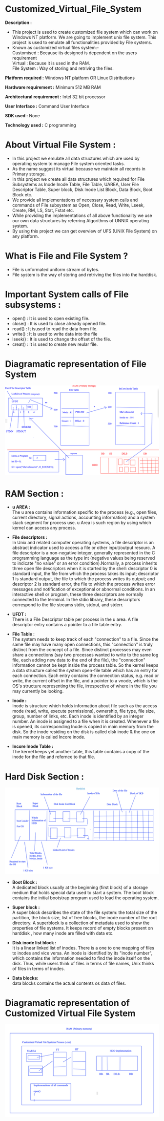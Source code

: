 # Customized_Virtual_File_System

**Description :**
* This project is used to create customized file system which can work on Windows NT platform. We are going to implement unix file system. This project is used to emulate all functionalities provided by File systems.
* Known as customized virtual files system:-<br />
Customised : Because its designed is dependent on the users requirement<br />
Virtual : Because it is used in the RAM. <br />
File System : Way of storing and retriving the files. <br />

**Platform required :**
Windows NT platform OR Linux Distributions

**Hardware requirement :**
Minimum 512 MB RAM

**Architectural requirement :**
Intel 32 bit processor

**User Interface :**
Command User Interface

**SDK used :**
None

**Technology used :**
C programming

# About Virtual File System :
* In this project we emulate all data structures which are used by operating system to
manage File system oriented tasks.
* As the name suggest its virtual because we maintain all records in Primary storage.
* In this project we create all data structures which required for File Subsystems as
Inode Inode Table, File Table, UAREA, User File Descriptor Table, Super block, Disk
Inode List Block, Data Block, Boot Block etc.
* We provide all implementations of necessary system calls and commands of File
subsystem as Open, Close, Read, Write, Lseek, Create, RM, LS, Stat, Fstat etc.
* While providing the implementations of all above functionality we use our own data
structures by referring Algorithms of UNNIX operating system.
* By using this project we can get overview of UFS (UNIX File System) on any platform.

# What is File and File System ?
* File is unformated uniform stream of bytes.
* File system is the way of storing and retriving the files into the harddisk.

# Important System calls of File subsystems :
* open() : It is used to open existing file.
* close() : It is used to close already opened file.
* read() : It isused to read the data from file.
* write() : It is used to write data into the file
* lseek() : It is used to change the offset of the file.
* creat() : It is used to create new reular file.

# Diagramatic representation of File System 

<p align="center">
  <img src="https://github.com/OmkarRatnaparkhi/Customized_Virtual_File_System/blob/main/Assets/Diagram1.png" alt="Diagram1">
</p>

# RAM Section :
- **u AREA :**<br />
The u area contains information specific to the process (e.g., open files, current directory, signal actions, accounting information) and a system stack segment for process use. u Area is such region by using which kernel can access any process.

 - **File descriptors :**<br />
In Unix and related computer operating systems, a file descriptor is an abstract indicator used to access a file or other input/output resourc. A file descriptor is a non-negative integer, generally represented in the C programming language as the type int (negative values being reserved to indicate "no value" or an error condition).Normally, a process inherits three open file descriptors when it is started by the shell: descriptor 0 is standard input, the file from which the process takes its input; descriptor 1 is standard output, the file to which the process writes its output; and descriptor 2 is standard error, the file to which the process writes error messages and notification of exceptional or abnormal conditions. In an interactive shell or program, these three descriptors are normally connected to the terminal. In the stdio library, these descriptors correspond to the file streams stdin, stdout, and stderr.

 - **UFDT :**<br />
There is a File Descriptor table per process in the u area. A file descriptor entry contains a pointer to a file table entry.

 - **File Table :**<br />
The system needs to keep track of each "connection" to a file. Since the same file may have many open connections, this "connection" is truly distinct from the concept of a file. Since distinct processes may even share a connections (say two processes wanted to write to the same log file, each adding new data to the end of the file), the "connection" information cannot be kept inside the process table. So the kernel keeps a data structure called the system open-file table which has an entry for each connection. Each entry contains the connection status, e.g. read or write, the current offset in the file, and a pointer to a vnode, which is the OS's structure representing the file, irrespective of where in the file you may currently be looking.

 - **Inode :**<br />
Inode is structure which holds information about file such as the access mode (read, write, execute permissions), ownership, file type, file size, group, number of links, etc. Each inode is identified by an integer number. An inode is assigned to a file when it is created. Whenever a file is opened, its corresponding Inode is copied in main memory from the disk. So the inode residing on the disk is called disk inode & the one on main memory is called Incore inode.

 - **Incore Inode Table :**<br />
The kernel keeps yet another table, this table contains a copy of the inode for the file and refernce to that file.

# Hard Disk Section :

<p align="center">
  <img src="https://github.com/OmkarRatnaparkhi/Customized_Virtual_File_System/blob/main/Assets/Diagram2.png">
</p>

 - **Boot Block :**<br />
A dedicated block usually at the beginning (first block) of a storage medium that holds special data used to start a system. The boot block contains the initial bootstrap program used to load the operating system.
 
 - **Super block :**<br />
A super block describes the state of the file system: the total size of the partition, the block size, list of free blocks, the inode number of the root directory.
A superblock is a collection of metadata used to show the properties of file systems. It keeps record of empty blocks present on harddisk , how many inode are filled with data etc.

 - **Disk inode list block :**<br />
It is a linear linked list of inodes. There is a one to one mapping of files to inodes and vice versa. An inode is identified by its "inode number", which contains the information needed to find the inode itself on the disk. Thus, while users think of files in terms of file names, Unix thinks of files in terms of inodes.

 - **Data blocks:**<br />
data blocks contains the actual contents os data of files.

# Diagramatic representation of Customized Virtual File System

<p align="center">
  <img src="https://github.com/OmkarRatnaparkhi/Customized_Virtual_File_System/blob/main/Assets/Diagram3.png" alt="Diagram1">
</p>
